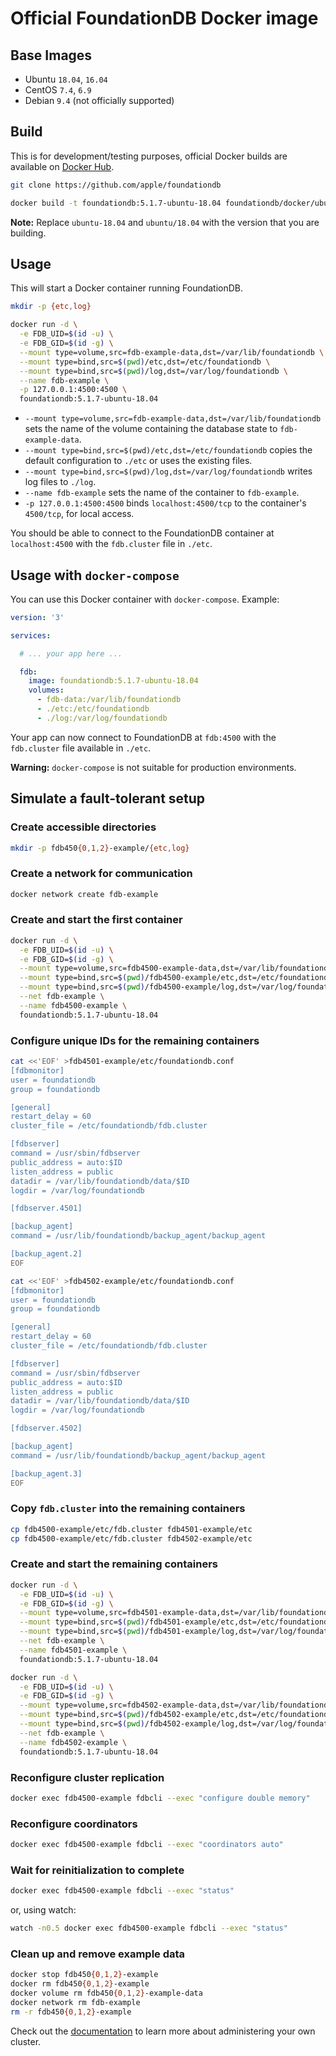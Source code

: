 # Official FoundationDB Docker image

## Base Images

* Ubuntu `18.04`, `16.04`
* CentOS `7.4`, `6.9`
* Debian `9.4` (not officially supported)

## Build

This is for development/testing purposes, official Docker builds are available on [Docker Hub](https://hub.docker.com/r/apple/foundationdb/).

```bash
git clone https://github.com/apple/foundationdb

docker build -t foundationdb:5.1.7-ubuntu-18.04 foundationdb/docker/ubuntu/18.04
```

**Note:** Replace `ubuntu-18.04` and `ubuntu/18.04` with the version that you are building.


## Usage

This will start a Docker container running FoundationDB.

```bash
mkdir -p {etc,log}

docker run -d \
  -e FDB_UID=$(id -u) \
  -e FDB_GID=$(id -g) \
  --mount type=volume,src=fdb-example-data,dst=/var/lib/foundationdb \
  --mount type=bind,src=$(pwd)/etc,dst=/etc/foundationdb \
  --mount type=bind,src=$(pwd)/log,dst=/var/log/foundationdb \
  --name fdb-example \
  -p 127.0.0.1:4500:4500 \
  foundationdb:5.1.7-ubuntu-18.04
```

* `--mount type=volume,src=fdb-example-data,dst=/var/lib/foundationdb` sets the name of the volume containing the database state to `fdb-example-data`.
* `--mount type=bind,src=$(pwd)/etc,dst=/etc/foundationdb` copies the default configuration to `./etc` or uses the existing files.
* `--mount type=bind,src=$(pwd)/log,dst=/var/log/foundationdb` writes log files to `./log`.
* `--name fdb-example` sets the name of the container to `fdb-example`.
* `-p 127.0.0.1:4500:4500` binds `localhost:4500/tcp` to the container's `4500/tcp`, for local access.

You should be able to connect to the FoundationDB container at `localhost:4500` with the `fdb.cluster` file in `./etc`.

## Usage with `docker-compose`

You can use this Docker container with `docker-compose`. Example:

```yaml
version: '3'

services:

  # ... your app here ...

  fdb:
    image: foundationdb:5.1.7-ubuntu-18.04
    volumes:
      - fdb-data:/var/lib/foundationdb
      - ./etc:/etc/foundationdb
      - ./log:/var/log/foundationdb
```

Your app can now connect to FoundationDB at `fdb:4500` with the `fdb.cluster` file available in `./etc`.

**Warning:** `docker-compose` is not suitable for production environments.

## Simulate a fault-tolerant setup

### Create accessible directories

```bash
mkdir -p fdb450{0,1,2}-example/{etc,log}
```

### Create a network for communication

```bash
docker network create fdb-example
```

### Create and start the first container

```bash
docker run -d \
  -e FDB_UID=$(id -u) \
  -e FDB_GID=$(id -g) \
  --mount type=volume,src=fdb4500-example-data,dst=/var/lib/foundationdb \
  --mount type=bind,src=$(pwd)/fdb4500-example/etc,dst=/etc/foundationdb \
  --mount type=bind,src=$(pwd)/fdb4500-example/log,dst=/var/log/foundationdb \
  --net fdb-example \
  --name fdb4500-example \
  foundationdb:5.1.7-ubuntu-18.04
```

### Configure unique IDs for the remaining containers

```bash
cat <<'EOF' >fdb4501-example/etc/foundationdb.conf
[fdbmonitor]
user = foundationdb
group = foundationdb

[general]
restart_delay = 60
cluster_file = /etc/foundationdb/fdb.cluster

[fdbserver]
command = /usr/sbin/fdbserver
public_address = auto:$ID
listen_address = public
datadir = /var/lib/foundationdb/data/$ID
logdir = /var/log/foundationdb

[fdbserver.4501]

[backup_agent]
command = /usr/lib/foundationdb/backup_agent/backup_agent

[backup_agent.2]
EOF

cat <<'EOF' >fdb4502-example/etc/foundationdb.conf
[fdbmonitor]
user = foundationdb
group = foundationdb

[general]
restart_delay = 60
cluster_file = /etc/foundationdb/fdb.cluster

[fdbserver]
command = /usr/sbin/fdbserver
public_address = auto:$ID
listen_address = public
datadir = /var/lib/foundationdb/data/$ID
logdir = /var/log/foundationdb

[fdbserver.4502]

[backup_agent]
command = /usr/lib/foundationdb/backup_agent/backup_agent

[backup_agent.3]
EOF
```

### Copy `fdb.cluster` into the remaining containers

```bash
cp fdb4500-example/etc/fdb.cluster fdb4501-example/etc
cp fdb4500-example/etc/fdb.cluster fdb4502-example/etc
```

### Create and start the remaining containers

```bash
docker run -d \
  -e FDB_UID=$(id -u) \
  -e FDB_GID=$(id -g) \
  --mount type=volume,src=fdb4501-example-data,dst=/var/lib/foundationdb \
  --mount type=bind,src=$(pwd)/fdb4501-example/etc,dst=/etc/foundationdb \
  --mount type=bind,src=$(pwd)/fdb4501-example/log,dst=/var/log/foundationdb \
  --net fdb-example \
  --name fdb4501-example \
  foundationdb:5.1.7-ubuntu-18.04

docker run -d \
  -e FDB_UID=$(id -u) \
  -e FDB_GID=$(id -g) \
  --mount type=volume,src=fdb4502-example-data,dst=/var/lib/foundationdb \
  --mount type=bind,src=$(pwd)/fdb4502-example/etc,dst=/etc/foundationdb \
  --mount type=bind,src=$(pwd)/fdb4502-example/log,dst=/var/log/foundationdb \
  --net fdb-example \
  --name fdb4502-example \
  foundationdb:5.1.7-ubuntu-18.04
```

### Reconfigure cluster replication

```bash
docker exec fdb4500-example fdbcli --exec "configure double memory"
```

### Reconfigure coordinators

```bash
docker exec fdb4500-example fdbcli --exec "coordinators auto"
```

### Wait for reinitialization to complete

```bash
docker exec fdb4500-example fdbcli --exec "status"
```

or, using watch:

```bash
watch -n0.5 docker exec fdb4500-example fdbcli --exec "status"
```

### Clean up and remove example data

```bash
docker stop fdb450{0,1,2}-example
docker rm fdb450{0,1,2}-example
docker volume rm fdb450{0,1,2}-example-data
docker network rm fdb-example
rm -r fdb450{0,1,2}-example
```

Check out the [documentation](https://apple.github.io/foundationdb/administration.html) to learn more about administering your own cluster.
